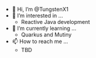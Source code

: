 - 👋 Hi, I’m @TungstenX1
- 👀 I’m interested in ...
  - Reactive Java development
- 🌱 I’m currently learning ...
  - Quarkus and Mutiny
- 📫 How to reach me ...
  - TBD
<!---
TungstenX1/TungstenX1 is a ✨ special ✨ repository because its `README.md` (this file) appears on your GitHub profile.
You can click the Preview link to take a look at your changes.
--->
